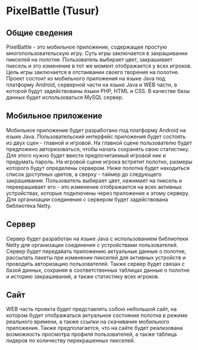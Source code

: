 # PixelBattle (Tusur)
## Общие сведения
PixelBattle - это мобильное приложение, содержащее простую многопользовательскую игру. Суть игры заключается в закрашивании пикселей на полотне. Пользователь выбирает цвет, закрашивает пиксель и это изменение в тот же момент отображается у всех игроков. Цель игры заключается в отстаивании своего творения на полотне. Проект состоит из мобильного приложения на языке Java под платформу Android, серверной части на языке Java и WEB части, в которой будут задействованы языки PHP, HTML и CSS. В качестве базы данных будет использоваться MySQL сервер.
## Мобильное приложение
Мобильное приложение будет разработано под платформу Android на языке Java. Пользовательский интерфейс приложения будет состоять из двух сцен - главной и игровой. На главной сцене пользователю будет предложено авторизоваться, чтобы начать сохранять свою статистику. Для этого нужно будет ввести предпочитаемый игровой ник и придумать пароль. На игровой сцене игрока встретит полотно, размеры которого будут определены сервером. Ниже полотна будет находиться список доступных цветов, а сверху - таймер до следующего закрашивания. Пользователь выбирает цвет, нажимает на пиксель и перекрашивает его - это изменение отображается на всех активных устройствах, которые подключены через приложение к этому серверу. Для организации соединения с сервером будет задействована библиотека Netty.
## Сервер
Сервер будет разработан на языке Java с использованием библиотеки Netty для организации соединения с устройствами пользователей. Сервер будет передавать приложению актуальные данные о полотне, рассылать пакеты при изменении пикселей для активных устройств и проводить авторизацию пользователей. Также сервер будет связан с базой данных, сохраняя в соответственных таблицах данные о полотне и историю закрашиваний, а также статистику всех игроков.
## Сайт
WEB часть проекта будет представлять собою небольшой сайт, на котором будет отображаться актуальное состояние полотна в режиме реального времени, а также ссылки на скачивание мобильного приложения. Также предполагается, что на сайте будет реализована возможность просмотра профиля пользователей, а также таблица лидеров по количеству перекрашенных пикселей.
